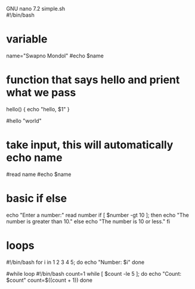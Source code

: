   GNU nano 7.2                                                                                                       simple.sh                                                                                                                
#!/bin/bash


# variable
name="Swapno Mondol"
#echo $name


# function that says hello and prient what we pass
hello() {
        echo "hello, $1"
}

#hello "world"


# take input, this will automatically echo name
#read name
#echo $name


# basic if else
echo "Enter a number:"
read number
if [ $number -gt 10 ]; then
    echo "The number is greater than 10."
else
    echo "The number is 10 or less."
fi


# loops
#!/bin/bash
for i in 1 2 3 4 5; do
    echo "Number: $i"
done


#while loop
#!/bin/bash
count=1
while [ $count -le 5 ]; do
    echo "Count: $count"
    count=$((count + 1))
done


